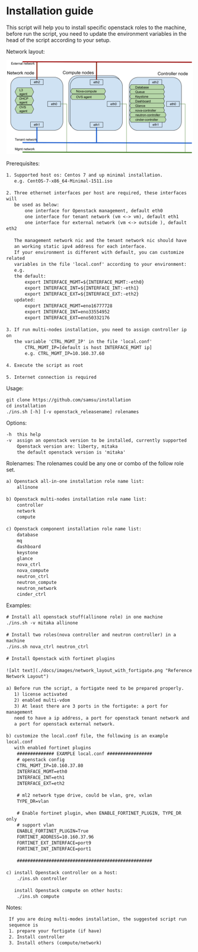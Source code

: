 # Installation guide

This script will help you to install specific openstack roles to the machine,
before run the script, you need to update the environment variables in the
head of the script according to your setup.

Network layout:

![alt text](./docs/images/network_layout.png "Reference Network Layout")
    

Prerequisites:

    1. Supported host os: Centos 7 and up minimal installation.
       e.g. CentOS-7-x86_64-Minimal-1511.iso

    2. Three ethernet interfaces per host are required, these interfaces will 
       be used as below:
           one interface for Openstack management, default eth0
           one interface for tenant network (vm <-> vm), default eth1
           one interface for external network (vm <-> outside ), default eth2
       
       The management network nic and the tenant network nic should have
       an working static ipv4 address for each interface.
       If your environment is different with default, you can customize related
       variables in the file 'local.conf' according to your environment:
       e.g.
       the default:
           export INTERFACE_MGMT=${INTERFACE_MGMT:-eth0}
           export INTERFACE_INT=${INTERFACE_INT:-eth1}
           export INTERFACE_EXT=${INTERFACE_EXT:-eth2} 
       updated:
           export INTERFACE_MGMT=eno16777728
           export INTERFACE_INT=eno33554952
           export INTERFACE_EXT=eno50332176

    3. If run multi-nodes installation, you need to assign controller ip on
       the variable 'CTRL_MGMT_IP' in the file 'local.conf'
           CTRL_MGMT_IP=[default is host INTERFACE_MGMT ip]
           e.g. CTRL_MGMT_IP=10.160.37.60

    4. Execute the script as root

    5. Internet connection is required


Usage:
   
    git clone https://github.com/samsu/installation
    cd installation
    ./ins.sh [-h] [-v openstack_releasename] rolenames


Options:

    -h  this help
    -v  assign an openstack version to be installed, currently supported
        Openstack version are: liberty, mitaka
        the default openstack version is 'mitaka'


Rolenames:
    The rolenames could be any one or combo of the follow role set.

    a) Openstack all-in-one installation role name list:
        allinone

    b) Openstack multi-nodes installation role name list:
        controller
        network
        compute

    c) Openstack component installation role name list:
        database
        mq
        dashboard
        keystone
        glance
        nova_ctrl
        nova_compute
        neutron_ctrl
        neutron_compute
        neutron_network
        cinder_ctrl


Examples:

    # Install all openstack stuff(allinone role) in one machine
    ./ins.sh -v mitaka allinone

    # Install two roles(nova controller and neutron controller) in a machine
    ./ins.sh nova_ctrl neutron_ctrl
    
    # Install Openstack with fortinet plugins
    
    ![alt text](./docs/images/network_layout_with_fortigate.png "Reference Network Layout")
    
    a) Before run the script, a fortigate need to be prepared properly.
       1) license activated
       2) enabled multi-vdom
       3) At least there are 3 ports in the fortigate: a port for management
       need to have a ip address, a port for openstack tenant network and 
       a port for openstack external network. 
    
    b) customize the local.conf file, the following is an example local.conf
       with enabled fortinet plugins
        ############## EXAMPLE local.conf #################
        # openstack config
        CTRL_MGMT_IP=10.160.37.80
        INTERFACE_MGMT=eth0
        INTERFACE_INT=eth1
        INTERFACE_EXT=eth2
        
        # ml2 network type drive, could be vlan, gre, vxlan
        TYPE_DR=vlan
        
        # Enable fortinet plugin, when ENABLE_FORTINET_PLUGIN, TYPE_DR only 
        # support vlan
        ENABLE_FORTINET_PLUGIN=True
        FORTINET_ADDRESS=10.160.37.96
        FORTINET_EXT_INTERFACE=port9
        FORTINET_INT_INTERFACE=port1
        
        ###################################################
        
    c) install Openstack controller on a host:
        ./ins.sh controller
       
       install Openstack compute on other hosts:
        ./ins.sh compute

Notes:

     If you are doing multi-modes installation, the suggested script run
     sequence is 
     1. prepare your fortigate (if have)
     2. Install controller
     3. Install others (compute/network)
         